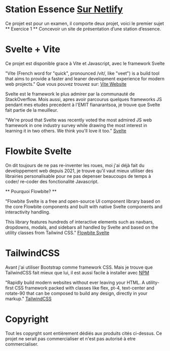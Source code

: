 # Station Essence [Sur Netlify](jovena.netlify.com)

Ce projet est pour un examen, il comporte deux projet, voici le premier sujet
** Exercice 1 **
Concevoir un site de présentation d’une station d’essence.

# Svelte + Vite

Ce projet est disponible grace à Vite et Javascript, avec le framework Svelte

"Vite (French word for "quick", pronounced /vit/, like "veet") is a build tool that aims to provide a faster and leaner development experience for modern web projects."
Que vous pouvez trouvez sur: [Vite Website](https://vitejs.dev/guide/)

Svelte est le framework le plus admirer par la communauté de StackOverflow. Mois aussi, apres avoir parcourus quelques frameworks JS pendant mes etudes precedent à l'EMIT fianarantsoa, je trouve que Svelte fait partie de la meuilleur.

"We're proud that Svelte was recently voted the most admired JS web framework in one industry survey while drawing the most interest in learning it in two others. We think you'll love it too." [Svelte](https://svelte.dev/)

# Flowbite Svelte

On dit toujours de ne pas re-inventer les roues, moi j'ai déjà fait du developpement web depuis 2021, je trouve qu'il vaut mieux utiliser des librairies personalisable pour ne pas depenser beaucoups de temps à coder/ re-coder des fonctionalité Javascript.

** Pourquoi Flowbite? **

"Flowbite Svelte is a free and open-source UI component library based on the core Flowbite components and built with native Svelte components and interactivity handling.

This library features hundreds of interactive elements such as navbars, dropdowns, modals, and sidebars all handled by Svelte and based on the utility classes from Tailwind CSS."
[Flowbite Svelte](https://flowbite-svelte.com/docs/pages/introduction)

# TailwindCSS

Avant j'ai utiliser Bootstrap comme framework CSS. Mais je trouve que TailwindCSS fait mieux que lui, il est aussi facile à installer avec [NPM](http://npmjs.com/)

"Rapidly build modern websites without ever leaving your HTML.
A utility-first CSS framework packed with classes like flex, pt-4, text-center and rotate-90 that can be composed to build any design, directly in your markup."
[TailwindCSS](https://tailwindcss.com/)

# Copyright

Tout les copyrght sont entièrement dédiés aux produits cités ci-dessus.
Ce projet ne serait pas commercialiser et n'est pas autorisé à etre commercialiser.
